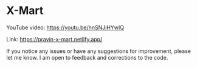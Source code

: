 # X-Mart
YouTube video: https://youtu.be/hnSNJiHYwIQ

Link: https://pravin-x-mart.netlify.app/   

If you notice any issues or have any suggestions for improvement, please let me know. I am open to feedback and corrections to the code.
